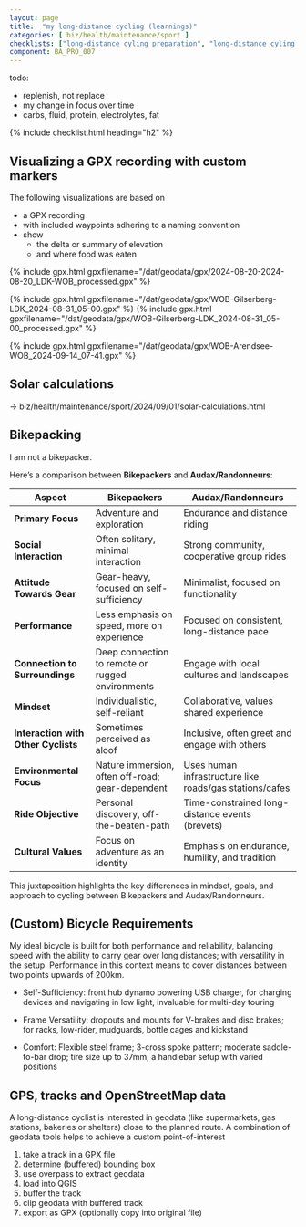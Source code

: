 ```yaml
---
layout: page
title:  "my long-distance cycling (learnings)"
categories: [ biz/health/maintenance/sport ]
checklists: ["long-distance cyling preparation", "long-distance cyling packlist", "long-distance cyling on-the-road"]
component: BA_PRO_007
---
```



todo:

- replenish, not replace
- my change in focus over time
- carbs, fluid, protein, electrolytes, fat

{% include checklist.html heading="h2" %}

## Visualizing a GPX recording with custom markers

The following visualizations are based on

- a GPX recording
- with included waypoints adhering to a naming convention
- show
  - the delta or summary of elevation
  - and where food was eaten

{% include gpx.html gpxfilename="/dat/geodata/gpx/2024-08-20-2024-08-20_LDK-WOB_processed.gpx" %}

{% include gpx.html gpxfilename="/dat/geodata/gpx/WOB-Gilserberg-LDK_2024-08-31_05-00.gpx" %}
{% include gpx.html gpxfilename="/dat/geodata/gpx/WOB-Gilserberg-LDK_2024-08-31_05-00_processed.gpx" %}

{% include gpx.html gpxfilename="/dat/geodata/gpx/WOB-Arendsee-WOB_2024-09-14_07-41.gpx" %}

## Solar calculations

-> biz/health/maintenance/sport/2024/09/01/solar-calculations.html

## Bikepacking

I am not a bikepacker.

Here’s a comparison between **Bikepackers** and **Audax/Randonneurs**:

| **Aspect**                 | **Bikepackers**                              | **Audax/Randonneurs**                      |
|----------------------------|----------------------------------------------|--------------------------------------------|
| **Primary Focus**           | Adventure and exploration                    | Endurance and distance riding              |
| **Social Interaction**      | Often solitary, minimal interaction          | Strong community, cooperative group rides  |
| **Attitude Towards Gear**   | Gear-heavy, focused on self-sufficiency      | Minimalist, focused on functionality       |
| **Performance**             | Less emphasis on speed, more on experience   | Focused on consistent, long-distance pace  |
| **Connection to Surroundings** | Deep connection to remote or rugged environments | Engage with local cultures and landscapes  |
| **Mindset**                 | Individualistic, self-reliant                | Collaborative, values shared experience    |
| **Interaction with Other Cyclists** | Sometimes perceived as aloof          | Inclusive, often greet and engage with others |
| **Environmental Focus**     | Nature immersion, often off-road; gear-dependent | Uses human infrastructure like roads/gas stations/cafes     |
| **Ride Objective**          | Personal discovery, off-the-beaten-path      | Time-constrained long-distance events (brevets)       |
| **Cultural Values**         | Focus on adventure as an identity            | Emphasis on endurance, humility, and tradition |

This juxtaposition highlights the key differences in mindset, goals, and approach to cycling between Bikepackers and Audax/Randonneurs.

## (Custom) Bicycle Requirements

My ideal bicycle is built for both performance and reliability, balancing speed with the ability to carry gear over long distances; with versatility in the setup. Performance in this context means to cover distances between two points upwards of 200km.

- Self-Sufficiency: front hub dynamo powering USB charger, for charging devices and navigating in low light, invaluable for multi-day touring

- Frame Versatility: dropouts and mounts for V-brakes and disc brakes; for racks, low-rider, mudguards, bottle cages and kickstand

- Comfort: Flexible steel frame; 3-cross spoke pattern; moderate saddle-to-bar drop; tire size up to 37mm; a handlebar setup with varied positions

## GPS, tracks and OpenStreetMap data

A long-distance cyclist is interested in geodata (like supermarkets, gas stations, bakeries or shelters) close to the planned route. A combination of geodata tools helps to achieve a custom point-of-interest

1. take a track in a GPX file
1. determine (buffered) bounding box
1. use overpass to extract geodata
1. load into QGIS
1. buffer the track
1. clip geodata with buffered track
1. export as GPX (optionally copy into original file)

